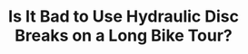 ---
layout: community
category: community
title: "Is It Bad to Use Hydraulic Disc Breaks on a Long Bike Tour?"
description: "Is it a bad idea to use hydraulic disc breaks on a trip? Yes. Ya I did it on a long tour and basically went without a back brake. Lost my hydraulic fluid in the desert of Mexico. What caused the line to rip?"
isTopLevel: false
isSingleLevel: false
isArticle: false
datePublished: 2022-07-15 07:25:00 +0300
dateModified: 2022-07-15 07:25:00 +0300
published: false
---